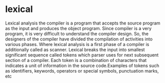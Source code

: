 # lexical
Lexical analysis the compiler is a program that accepts the source program as the input and produces the object program. Since compiler is a very program, it is very difficult to understand the compiler design. So, the designers of the compiler have divided the compilation of activities into various phases. Where lexical analysis is a first phase of a compiler is additionally called as scanner. Lexical breaks the input into smallest significant sequence called tokens which parser uses for next subsequent section of a compiler. Each token is a combination of characters that indicates a unit of information in the source code.Examples of tokens such as identifiers, keywords, operators or special symbols, punctuation marks, etc

